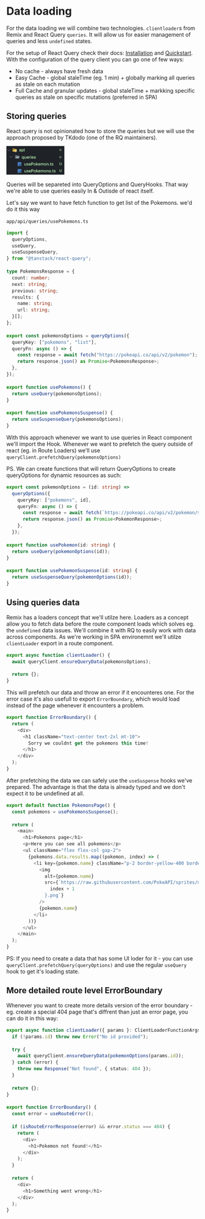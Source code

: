 # Data loading

For the data loading we will combine two technologies. `clientloader`s from Remix and React Query `queries`. It will allow us for easier management of queries and less `undefined` states.

For the setup of React Query check their docs: [Installation](https://tanstack.com/query/latest/docs/framework/react/installation) and [Quickstart](https://tanstack.com/query/latest/docs/framework/react/quick-start). With the configuration of the query client you can go one of few ways:

- No cache - always have fresh data
- Easy Cache - global staleTime (eg. 1 min) + globally marking all queries as stale on each mutation
- Full Cache and granular updates - global staleTime + markking specific queries as stale on specific mutations (preferred in SPA)

## Storing queries

React query is not opinionated how to store the queries but we will use the approach proposed by TKdodo (one of the RQ maintainers).

![Api structure](api.png)

Queries will be separeted into QueryOptions and QueryHooks. That way we're able to use queries easily In & Outisde of react itself.

Let's say we want to have fetch function to get list of the Pokemons. we'd do it this way

`app/api/queries/usePokemons.ts`

```ts
import {
  queryOptions,
  useQuery,
  useSuspenseQuery,
} from "@tanstack/react-query";

type PokemonsResponse = {
  count: number;
  next: string;
  previous: string;
  results: {
    name: string;
    url: string;
  }[];
};

export const pokemonsOptions = queryOptions({
  queryKey: ["pokemons", "list"],
  queryFn: async () => {
    const response = await fetch("https://pokeapi.co/api/v2/pokemon");
    return response.json() as Promise<PokemonsResponse>;
  },
});

export function usePokemons() {
  return useQuery(pokemonsOptions);
}

export function usePokemonsSuspense() {
  return useSuspenseQuery(pokemonsOptions);
}
```

With this approach whenever we want to use queries in React component we'll import the Hook.
Whenever we want to prefetch the query outside of react (eg. in Route Loaders) we'll use `queryClient.prefetchQuery(pokemonsOptions)`

PS. We can create functions that will return QueryOptions to create queryOptions for dynamic resources as such:

```ts
export const pokemonOptions = (id: string) =>
  queryOptions({
    queryKey: ["pokemons", id],
    queryFn: async () => {
      const response = await fetch(`https://pokeapi.co/api/v2/pokemon/${id}`);
      return response.json() as Promise<PokemonResponse>;
    },
  });

export function usePokemon(id: string) {
  return useQuery(pokemonOptions(id));
}

export function usePokemonSuspense(id: string) {
  return useSuspenseQuery(pokemonOptions(id));
}
```

## Using queries data

Remix has a loaders concept that we'll utilze here. Loaders as a concept allow you to fetch data before the route component loads which solves eg. the `undefined` data issues. We'll combine it with RQ to easily work with data across components. As we're working in SPA environemnt we'll utilze `clientLoader` export in a route component.

```ts
export async function clientLoader() {
  await queryClient.ensureQueryData(pokemonsOptions);

  return {};
}
```

This will prefetch our data and throw an error if it encounteres one. For the error case it's also usefull to export `ErrorBoundary`, which would load instead of the page whenever it encounters a problem.

```ts
export function ErrorBoundary() {
  return (
    <div>
      <h1 className="text-center text-2xl mt-10">
        Sorry we couldnt get the pokemons this time!
      </h1>
    </div>
  );
}
```

After prefetching the data we can safely use the `useSuspense` hooks we've prepared. The advantage is that the data is already typed and we don't expect it to be undefined at all.

```ts
export default function PokemonsPage() {
  const pokemons = usePokemonsSuspense();

  return (
    <main>
      <h1>Pokemons page</h1>
      <p>Here you can see all pokemons</p>
      <ul className="flex flex-col gap-2">
        {pokemons.data.results.map((pokemon, index) => (
          <li key={pokemon.name} className="p-2 border-yellow-400 border">
            <img
              alt={pokemon.name}
              src={`https://raw.githubusercontent.com/PokeAPI/sprites/master/sprites/pokemon/${
                index + 1
              }.png`}
            />
            {pokemon.name}
          </li>
        ))}
      </ul>
    </main>
  );
}
```

PS: If you need to create a data that has some UI loder for it - you can use `queryClient.prefetchQuery(queryOptions)` and use the regular `useQuery` hook to get it's loading state.

## More detailed route level ErrorBoundary

Whenever you want to create more details version of the error boundary - eg. create a special 404 page that's diffrent than just an error page, you can do it in this way:

```ts
export async function clientLoader({ params }: ClientLoaderFunctionArgs) {
  if (!params.id) throw new Error("No id provided");

  try {
    await queryClient.ensureQueryData(pokemonOptions(params.id));
  } catch (error) {
    throw new Response("Not found", { status: 404 });
  }

  return {};
}

export function ErrorBoundary() {
  const error = useRouteError();

  if (isRouteErrorResponse(error) && error.status === 404) {
    return (
      <div>
        <h1>Pokemon not found!</h1>
      </div>
    );
  }

  return (
    <div>
      <h1>Something went wrong</h1>
    </div>
  );
}
```
